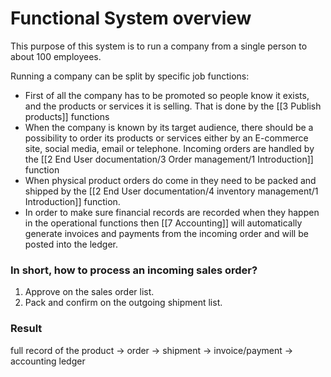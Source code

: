 # Functional System overview

This purpose of this system is to run a company from a single person to about 100 employees.

Running a company can be split by specific job functions:

- First of all the company has to be promoted so people know it exists, and the products or services it is selling. That is done by the [[3 Publish products]] functions
- When the company is known by its target audience, there should be a possibility to order its products or services either by an E-commerce site, social media, email or telephone. Incoming orders are handled by the [[2 End User documentation/3 Order management/1 Introduction]] function
- When physical product orders do come in they need to be packed and shipped by the [[2 End User documentation/4 inventory management/1 Introduction]] function.
- In order to make sure financial records are recorded when they happen in the operational functions then [[7 Accounting]] will automatically generate invoices and payments from the incoming order and will be posted into the ledger.

### In short, how to process an incoming sales order?

1. Approve on the sales order list.
2. Pack and confirm on the outgoing shipment list.

### Result

full record of the product -> order -> shipment -> invoice/payment -> accounting ledger